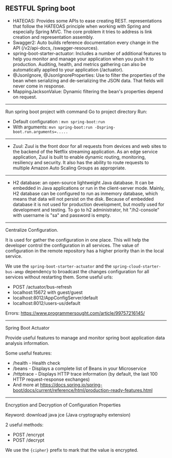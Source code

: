 RESTFUL Spring boot
-------------------
- HATEOAS: Provides some APIs to ease creating REST.
representations that follow the HATEOAS principle when working with Spring and especially Spring MVC. The core problem it tries to address is link creation and representation assembly.
- Swagger2: Auto builds reference documentation every change in the API
(/v2/api-docs, /swagger-resources).
- spring-boot-starter-actuator: Includes a number of additional features to
help you monitor and manage your application when you push it to production.
Auditing, health, and metrics gathering can also be automatically applied to
your application (/actuator).
- @JsonIgnore, @JsonIgnoreProperties: Use to filter the properties of the
bean when serializing and de-serializing the JSON data. That fields will
never come in response.
- MappingJacksonValue: Dynamic filtering the bean's properties depend on
request.

-------------------
Run spring boot project with command
Go to project directory
Run:
 - Default configuration : `mvn spring-boot:run`
 - With arguments: `mvn spring-boot:run -Dspring-boot.run.arguments=.....`

-------------------
- Zuul: Zuul is the front door for all requests from devices and web sites to the backend of the Netflix streaming application. As an edge service application, Zuul is built to enable dynamic routing, monitoring, resiliency and security. It also has the ability to route requests to multiple Amazon Auto Scaling Groups as appropriate.

-------------------
- H2 database: an open-source lightweight Java database. It can be embedded
in Java applications or run in the client-server mode. Mainly, H2 database
can be configured to run as inmemory database, which means that data will not
 persist on the disk. Because of embedded database it is not used for
 production development, but mostly used for development and testing. To go
 to h2 administrator, hit "/h2-console" with username is "sa" and password is
 empty.

-------------------
Centralize Configuration.

It is used for gather the configuration in one place. This will help the
developer control the configuration in all services. The value of
configuration in the remote repository has a higher priority than in the local
service.

We use the `spring-boot-starter-actuator` and the
`spring-cloud-starter-bus-amqp` dependency to broadcast the changes
configuration for all services without restarting them.
Some useful urls:
- POST /actuator/bus-refresh
- localhost:15672 with guest/guest
- localhost:8012/AppConfigServer/default
- localhost:8012/users-us/default


Errors: https://www.programmersought.com/article/99757216145/

-------------------
Spring Boot Actuator

Provide useful features to manage and monitor spring boot application data
analysis information.

Some useful features:
- /health - Health check
- /beans - Displays a complete list of Beans in your Microservice
- /httptrace - Displays HTTP trace information (by default, the last 100 HTTP
 request-response exchanges)
- And more at https://docs.spring.io/spring-boot/docs/current/reference/html/production-ready-features.html

-------------------
Encryption and Decryption of Configuration Properties

Keyword: download java jce (Java cryptography extension)

2 useful methods:
- POST /encrypt
- POST /decrypt

We use the `{cipher}` prefix to mark that the value is encrypted.
